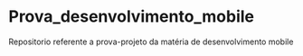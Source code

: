 # Prova_desenvolvimento_mobile
 Repositorio referente a prova-projeto da matéria de desenvolvimento mobile
